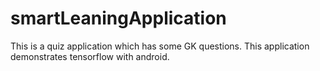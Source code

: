 # smartLeaningApplication
This is a quiz application which has some GK questions.
This application demonstrates tensorflow with android.
